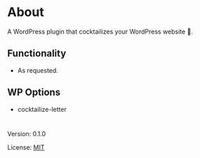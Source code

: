 # About

A WordPress plugin that cocktailizes your WordPress website 🍹.

## Functionality

- As requested.

## WP Options

* cocktailize-letter

#

Version: 0.1.0

License: [MIT](https://github.com/vladlu/cocktail/blob/master/LICENSE)
